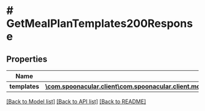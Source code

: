 # # GetMealPlanTemplates200Response

## Properties

Name | Type | Description | Notes
------------ | ------------- | ------------- | -------------
**templates** | [**\com.spoonacular.client\com.spoonacular.client.model\GetAnalyzedRecipeInstructions200ResponseIngredientsInner[]**](GetAnalyzedRecipeInstructions200ResponseIngredientsInner.md) |  |

[[Back to Model list]](../../README.md#models) [[Back to API list]](../../README.md#endpoints) [[Back to README]](../../README.md)
